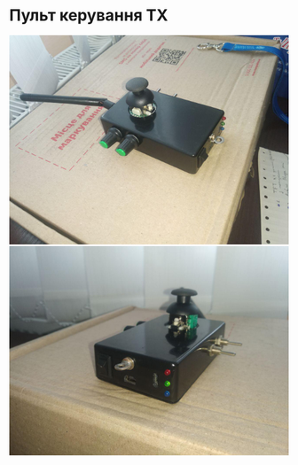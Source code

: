 # Пульт керування TX
![Image description](https://github.com/MaksKliuba/ArduinoProjects/blob/master/Tank/images/photo1_TX.jpg)
![Image description](https://github.com/MaksKliuba/ArduinoProjects/blob/master/Tank/images/photo2_TX.jpg)